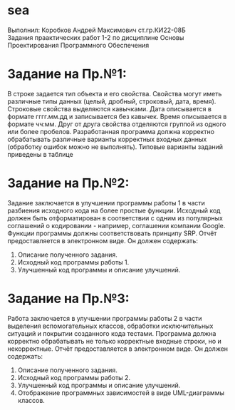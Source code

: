 # sea
Выполнил: Коробков Андрей Максимович ст.гр.КИ22-08Б  
Задания праактических работ 1-2 по дисциплине Основы Проектирования Программного Обеспечения  
# Задание на Пр.№1:  
В строке задается тип объекта и его свойства. Свойства могут иметь различные типы данных (целый, дробный, строковый, дата, время). Строковые
свойства выделяются кавычками. Дата описывается в формате гггг.мм.дд и записывается без кавычек. Время описывается в формате чч:мм.
Друг от друга свойства отделяются группой из одного или более пробелов.
Разработанная программа должна корректно обрабатывать различные варианты корректных входных данных (обработку ошибок можно не выполнять).
Типовые варианты заданий приведены в таблице  
# Задание на Пр.№2:  
Задание заключается в улучшении программы работы 1 в части разбиения
исходного кода на более простые функции. Исходный код должен быть отформатирован в соответствии с одним из популярных соглашений о кодировании -
например, соглашении компании Google. Функции программы должны соответствовать принципу SRP.
Отчёт предоставляется в электронном виде. Он должен содержать:
1. Описание полученного задания.
2. Исходный код программы работы 1.
3. Улучшенный код программы и описание улучшений.  
# Задание на Пр.№3:
Работа заключается в улучшении программы работы 2 в части выделения
вспомогательных классов, обработки исключительных ситуаций и покрытии
созданного кода тестами. Программа должна корректно обрабатывать не только
корректные входные строки, но и некорректные.
Отчёт предоставляется в электронном виде. Он должен содержать:
1. Описание полученного задания.
2. Исходный код программы работы 2.
3. Улучшенный код программы и описание улучшений.
4. Отображение программных зависимостей в виде UML-диаграммы
классов.
